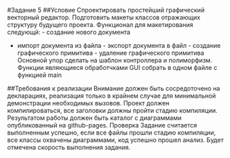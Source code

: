 #Задание 5
##Условие
Спроектировать простейший графический векторный редактор. Подготовить
макеты классов отражающих структуру будущего проекта.
Функционал для макетирования следующй: - создание нового документа
- импорт документа из файла - экспорт документа в файл - создание
графического примитива - удаление графического примитива
Основной упор сделать на шаблон контроллера и полиморфизм. Функции
являющиеся обработчками GUI собрать в одном файле с функцией
main

##Требования к реализации
Внимание должен быть сосредоточено на декларациях, реализация только
в крайнем случае для минимальной демонстрации необходимых вызовов.
Проект должен компилироваться, все заголовки должны пройти стадию
компиляции.
Результатом работы должен быть каталог с диаграммами опубликованный
на github-pages.
Проверка
Задание считается выполненным успешно, если все файлы прошли стадию
компиляции, все классы охвачены диаграммами, код успешно прошел
анализ.
Будет отмечена скорость выполнения задания.

